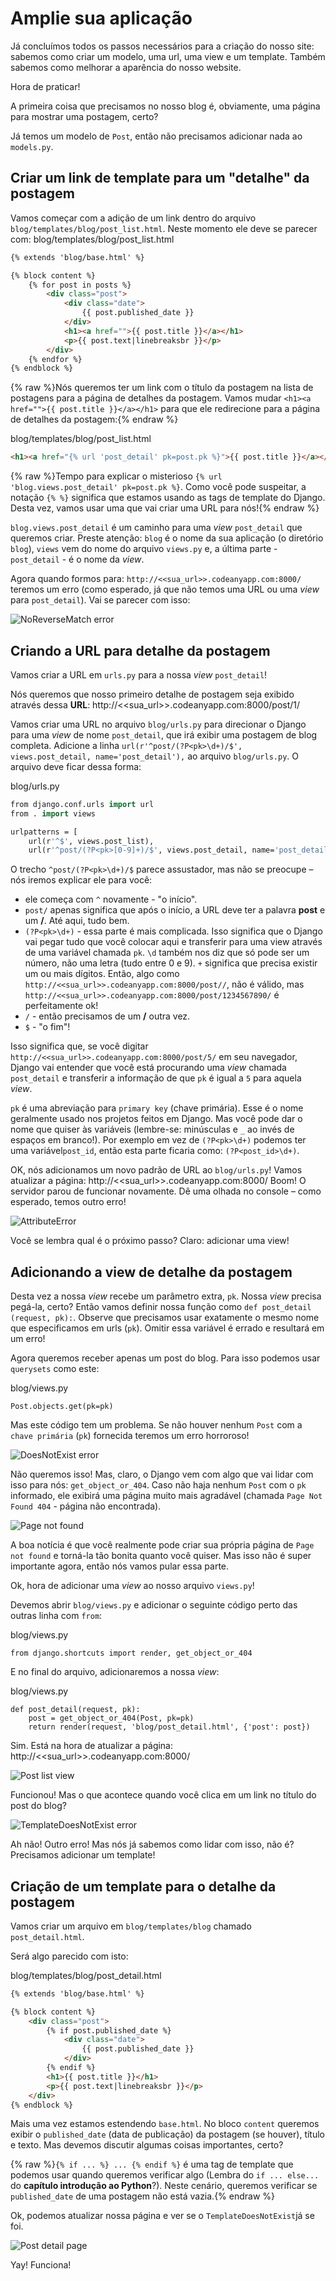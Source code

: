 # Amplie sua aplicação

Já concluímos todos os passos necessários para a criação do nosso site: sabemos como criar um modelo, uma url, uma view e um template. Também sabemos como melhorar a aparência do nosso website.

Hora de praticar!

A primeira coisa que precisamos no nosso blog é, obviamente, uma página para mostrar uma postagem, certo?

Já temos um modelo de `Post`, então não precisamos adicionar nada ao `models.py`.

## Criar um link de template para um "detalhe" da postagem

Vamos começar com a adição de um link dentro do arquivo `blog/templates/blog/post_list.html`. Neste momento ele deve se parecer com:
blog/templates/blog/post_list.html
```html
{% extends 'blog/base.html' %}

{% block content %}
    {% for post in posts %}
        <div class="post">
            <div class="date">
                {{ post.published_date }}
            </div>
            <h1><a href="">{{ post.title }}</a></h1>
            <p>{{ post.text|linebreaksbr }}</p>
        </div>
    {% endfor %}
{% endblock %}
```

{% raw %}Nós queremos ter um link com o título da postagem na lista de postagens para a página de detalhes da postagem. Vamos mudar `<h1><a href="">{{ post.title }}</a></h1>` para que ele redirecione para a página de detalhes da postagem:{% endraw %}

blog/templates/blog/post_list.html
```html
<h1><a href="{% url 'post_detail' pk=post.pk %}">{{ post.title }}</a></h1>
```

{% raw %}Tempo para explicar o misterioso `{% url 'blog.views.post_detail' pk=post.pk %}`. Como você pode suspeitar, a notação  `{% %}` significa que estamos usando as tags de template do Django. Desta vez, vamos usar uma que vai criar uma URL para nós!{% endraw %}

`blog.views.post_detail` é um caminho para uma *view* `post_detail` que queremos criar. Preste atenção: `blog` é o nome da sua aplicação (o diretório `blog`), `views` vem do nome do arquivo `views.py` e, a última parte - `post_detail` - é o nome da *view*.

Agora quando formos para: `http://<<sua_url>>.codeanyapp.com:8000/` teremos um erro (como esperado, já que não temos uma URL ou uma *view* para `post_detail`). Vai se parecer com isso:

![NoReverseMatch error](images/no_reverse_match2.png)

## Criando a URL para detalhe da postagem

Vamos criar a URL em `urls.py` para a nossa *view* `post_detail`!

Nós queremos que nosso primeiro detalhe de postagem seja exibido através dessa **URL**: http://<<sua_url>>.codeanyapp.com:8000/post/1/

Vamos criar uma URL no arquivo `blog/urls.py` para direcionar o Django para uma *view* de nome `post_detail`, que irá exibir uma postagem de blog completa. Adicione a linha `url(r'^post/(?P<pk>\d+)/$', views.post_detail, name='post_detail'),` ao arquivo `blog/urls.py`. O arquivo deve ficar dessa forma:

blog/urls.py
```p
from django.conf.urls import url
from . import views

urlpatterns = [
    url(r'^$', views.post_list),
    url(r'^post/(?P<pk>[0-9]+)/$', views.post_detail, name='post_detail'),
```

O trecho ``^post/(?P<pk>\d+)/$`` parece assustador, mas não se preocupe – nós iremos explicar ele para você:
 - ele começa com `^` novamente - "o início".
- `post/` apenas significa que após o início, a URL deve ter a palavra __post__ e um __/__. Até aqui, tudo bem.
- `(?P<pk>\d+)` - essa parte é mais complicada. Isso significa que o Django vai pegar tudo que você colocar aqui e transferir para uma view através de uma variável chamada `pk`. `\d` também nos diz que só pode ser um número, não uma letra (tudo entre 0 e 9). `+` significa que precisa existir um ou mais dígitos. Então, algo como `http://<<sua_url>>.codeanyapp.com:8000/post//`, não é válido, mas `http://<<sua_url>>.codeanyapp.com:8000/post/1234567890/` é perfeitamente ok!
- `/` - então precisamos de um __/__ outra vez.
- `$` - "o fim"!

Isso significa que, se você digitar `http://<<sua_url>>.codeanyapp.com:8000/post/5/` em seu navegador, Django vai entender que você está procurando uma *view* chamada `post_detail` e transferir a informação de que `pk` é igual a `5` para aquela *view*.

`pk` é uma abreviação para `primary key` (chave primária). Esse é o nome geralmente usado nos projetos feitos em Django. Mas você pode dar o nome que quiser às variáveis (lembre-se: minúsculas e `_` ao invés de espaços em branco!). Por exemplo em vez de `(?P<pk>\d+)` podemos ter uma variável`post_id`, então esta parte ficaria como: `(?P<post_id>\d+)`.

OK, nós adicionamos um novo padrão de URL ao `blog/urls.py`! Vamos atualizar a página: http://<<sua_url>>.codeanyapp.com:8000/ Boom! O servidor parou de funcionar novamente. Dê uma olhada no console – como esperado, temos outro erro!

![AttributeError](images/attribute_error2.png)

Você se lembra qual é o próximo passo? Claro: adicionar uma view!

## Adicionando a view de detalhe da postagem

Desta vez a nossa *view* recebe um parâmetro extra, `pk`. Nossa *view* precisa pegá-la, certo? Então vamos definir nossa função como `def post_detail (request, pk):`. Observe que precisamos usar exatamente o mesmo nome que especificamos em urls (`pk`). Omitir essa variável é errado e resultará em um erro!

Agora queremos receber apenas um post do blog. Para isso podemos usar `querysets` como este:

blog/views.py
```
Post.objects.get(pk=pk)
```

Mas este código tem um problema. Se não houver nenhum `Post` com a `chave primária` (`pk`) fornecida teremos um erro horroroso!

![DoesNotExist error](images/does_not_exist2.png)

Não queremos isso! Mas, claro, o Django vem com algo que vai lidar com isso para nós: `get_object_or_404`. Caso não haja nenhum `Post` com o `pk` informado, ele exibirá uma página muito mais agradável (chamada `Page Not Found 404` - página não encontrada).

![Page not found](images/404_2.png)

A boa notícia é que você realmente pode criar sua própria página de `Page not found` e torná-la tão bonita quanto você quiser. Mas isso não é super importante agora, então nós vamos pular essa parte.

Ok, hora de adicionar uma *view* ao nosso arquivo `views.py`!

Devemos abrir `blog/views.py` e adicionar o seguinte código perto das outras linha com `from`:

blog/views.py
```
from django.shortcuts import render, get_object_or_404
```

E no final do arquivo, adicionaremos a nossa *view*:

blog/views.py
```
def post_detail(request, pk):
    post = get_object_or_404(Post, pk=pk)
    return render(request, 'blog/post_detail.html', {'post': post})
```

Sim. Está na hora de atualizar a página: http://<<sua_url>>.codeanyapp.com:8000/

![Post list view](images/post_list2.png)

Funcionou! Mas o que acontece quando você clica em um link no título do post do blog?

![TemplateDoesNotExist error](images/template_does_not_exist2.png)

Ah não! Outro erro! Mas nós já sabemos como lidar com isso, não é? Precisamos adicionar um template!

## Criação de um template para o detalhe da postagem

Vamos criar um arquivo em `blog/templates/blog` chamado `post_detail.html`.

Será algo parecido com isto:

blog/templates/blog/post_detail.html
```html
{% extends 'blog/base.html' %}

{% block content %}
    <div class="post">
        {% if post.published_date %}
            <div class="date">
                {{ post.published_date }}
            </div>
        {% endif %}
        <h1>{{ post.title }}</h1>
        <p>{{ post.text|linebreaksbr }}</p>
    </div>
{% endblock %}
```

Mais uma vez estamos estendendo `base.html`. No bloco `content` queremos exibir o `published_date` (data de publicação) da postagem (se houver), título e texto. Mas devemos discutir algumas coisas importantes, certo?

{% raw %}`{% if ... %} ... {% endif %}` é uma tag de template que podemos usar quando queremos verificar algo (Lembra do `if ... else...` do **capítulo introdução ao Python**?). Neste cenário, queremos verificar se `published_date` de uma postagem não está vazia.{% endraw %}

Ok, podemos atualizar nossa página e ver se o  `TemplateDoesNotExist`já se foi.

![Post detail page](images/post_detail2.png)

Yay! Funciona!
